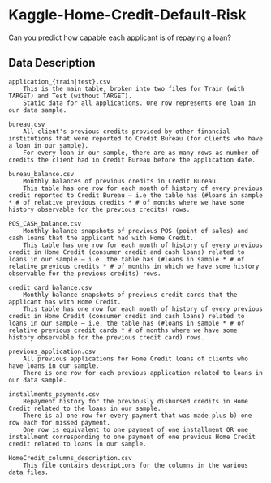 # Kaggle-Home-Credit-Default-Risk
Can you predict how capable each applicant is of repaying a loan?

## Data Description



    application_{train|test}.csv
        This is the main table, broken into two files for Train (with TARGET) and Test (without TARGET).
        Static data for all applications. One row represents one loan in our data sample.

    bureau.csv
        All client's previous credits provided by other financial institutions that were reported to Credit Bureau (for clients who have a loan in our sample).
        For every loan in our sample, there are as many rows as number of credits the client had in Credit Bureau before the application date.

    bureau_balance.csv
        Monthly balances of previous credits in Credit Bureau.
        This table has one row for each month of history of every previous credit reported to Credit Bureau – i.e the table has (#loans in sample * # of relative previous credits * # of months where we have some history observable for the previous credits) rows.

    POS_CASH_balance.csv
        Monthly balance snapshots of previous POS (point of sales) and cash loans that the applicant had with Home Credit.
        This table has one row for each month of history of every previous credit in Home Credit (consumer credit and cash loans) related to loans in our sample – i.e. the table has (#loans in sample * # of relative previous credits * # of months in which we have some history observable for the previous credits) rows.

    credit_card_balance.csv
        Monthly balance snapshots of previous credit cards that the applicant has with Home Credit.
        This table has one row for each month of history of every previous credit in Home Credit (consumer credit and cash loans) related to loans in our sample – i.e. the table has (#loans in sample * # of relative previous credit cards * # of months where we have some history observable for the previous credit card) rows.

    previous_application.csv
        All previous applications for Home Credit loans of clients who have loans in our sample.
        There is one row for each previous application related to loans in our data sample.

    installments_payments.csv
        Repayment history for the previously disbursed credits in Home Credit related to the loans in our sample.
        There is a) one row for every payment that was made plus b) one row each for missed payment.
        One row is equivalent to one payment of one installment OR one installment corresponding to one payment of one previous Home Credit credit related to loans in our sample.

    HomeCredit_columns_description.csv
        This file contains descriptions for the columns in the various data files.
